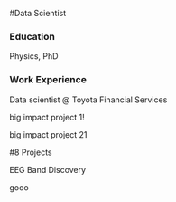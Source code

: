 #Data Scientist

### Education

Physics, PhD

### Work Experience

Data scientist @ Toyota Financial Services

big impact project 1!

big impact project 21

#8 Projects

EEG Band Discovery

gooo
